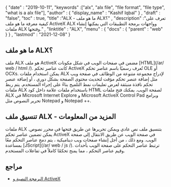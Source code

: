 {
  "date" : "2019-10-11",
  "keywords" :["alx", "alx file", "file format", "file type", "what is a alx file"],
  "author" : {
    "display_name" : "Kashif Iqbal"
} ,
  "draft" : "false",
  "toc" : true,
  "title" :"ALX - ما هو ملف ALX؟" ,
  "description" :"تعرف على كيفية معرفة ما هو ملف ActiveX ALX وواجهات برمجة التطبيقات التي يمكنها إنشاء ملفات ALX وفتحها." ,
  "linktitle" : "ALX",
  "menu" : {
    "docs" : {
      "parent" : "web"
}
} ,
  "lastmod" : "2021-12-08"
}

## ما هو ملف ALX؟

ملف ALX هو ملف ActiveX مضمن في صفحات الويب في شكل مكونات [HTML](/ar/ web / html /). كانت عناصر تحكم ActiveX تُعرف رسميًا باسم عناصر تحكم OLE أو OCXs. يمكن استخدام ملفات ALX لإدراج مجموعة متنوعة من الوظائف في صفحة ويب مثل إضافة عنصر تحكم مؤقت لتحديث محتوى الصفحة بشكل دوري ، أو إضافة عنصر تحكم نافذة منبثقة لعرض تعليمات نمط التلميح بناءً على إجراء المستخدم. يتم ربط ملفات ALX باستخدام ملفات<Param> علامة داخل كود HTML لصفحة الويب. يمكنك فتح ملفات ALX في Microsoft Internet Explore و Microsoft ActiveX Control Pad وبرامج تحرير النصوص مثل Notepad و Notepad ++.

## تنسيق ملف ALX - المزيد من المعلومات

ملفات ALX بتنسيق ملف نص عادي ويمكن تحريرها عن طريق فتحها في محرر نصوص. يمكن تضمين عناصر تحكم ActiveX في صفحة الويب عن طريق الانتقال إلى صفحة الويب. ومع ذلك ، من أجل إنشاء صفحات ويب ديناميكية ، يتم دمج عناصر التحكم معًا بمساعدة [JScript](/ar/ web / js /). ترتبط عناصر التحكم على صفحة الويب بأحداث وقيم عناصر التحكم ، مما يمنح تحكمًا كاملاً في تفاعلات المستخدم.


## مراجع

* [البرمجة النصية و ActiveX](http://gbengasesan.com/fyp/24/ch12.htm)

